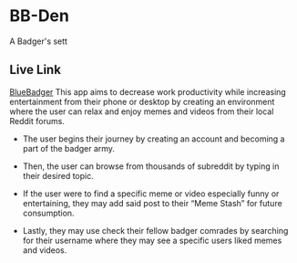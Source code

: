 # BB-Den
A Badger's sett

## Live Link
[BlueBadger](wwww.bluebadger.army)
This app aims to decrease work productivity while increasing entertainment from their phone or desktop by creating an environment where the user can relax and enjoy memes and videos from their local Reddit forums.

- The user begins their journey by creating an account and becoming a part of the badger army.

- Then, the user can browse from thousands of subreddit by typing in their desired topic. 

- If the user were to find a specific meme or video especially funny or entertaining, they may add said post to their “Meme Stash” for future consumption.

- Lastly, they may use check their fellow badger comrades by searching for their username where they may see a specific users liked memes and videos.
